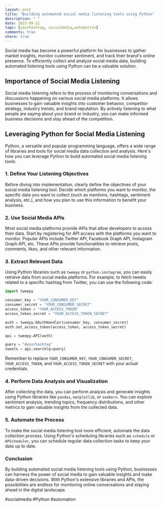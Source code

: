 ```yaml
---
layout: post
title: "Building automated social media listening tools using Python"
description: " "
date: 2023-09-21
tags: [yourhashtag, socialmedia,automation]
comments: true
share: true
---
```


Social media has become a powerful platform for businesses to gather market insights, monitor customer sentiment, and track their brand's online presence. To efficiently collect and analyze social media data, building automated listening tools using Python can be a valuable solution.

## Importance of Social Media Listening

Social media listening refers to the process of monitoring conversations and discussions happening on various social media platforms. It allows businesses to gain valuable insights into customer behavior, competitor strategy, industry trends, and brand reputation. By actively listening to what people are saying about your brand or industry, you can make informed business decisions and stay ahead of the competition.

## Leveraging Python for Social Media Listening

Python, a versatile and popular programming language, offers a wide range of libraries and tools for social media data collection and analysis. Here's how you can leverage Python to build automated social media listening tools:

### 1. Define Your Listening Objectives

Before diving into implementation, clearly define the objectives of your social media listening tool. Decide which platforms you want to monitor, the specific data you want to collect (such as mentions, hashtags, sentiment analysis, etc.), and how you plan to use this information to benefit your business.

### 2. Use Social Media APIs

Most social media platforms provide APIs that allow developers to access their data. Start by registering for API access with the platforms you want to monitor. Popular APIs include Twitter API, Facebook Graph API, Instagram Graph API, etc. These APIs provide functionalities to retrieve posts, comments, likes, and other relevant information.

### 3. Extract Relevant Data

Using Python libraries such as `tweepy` or `python-instagram`, you can easily retrieve data from social media platforms. For example, to fetch tweets related to a specific hashtag from Twitter, you can use the following code:

```python
import tweepy

consumer_key = "YOUR_CONSUMER_KEY"
consumer_secret = "YOUR_CONSUMER_SECRET"
access_token = "YOUR_ACCESS_TOKEN"
access_token_secret = "YOUR_ACCESS_TOKEN_SECRET"

auth = tweepy.OAuthHandler(consumer_key, consumer_secret)
auth.set_access_token(access_token, access_token_secret)

api = tweepy.API(auth)

query = "#yourhashtag"
tweets = api.search(q=query)
```

Remember to replace `YOUR_CONSUMER_KEY`, `YOUR_CONSUMER_SECRET`, `YOUR_ACCESS_TOKEN`, and `YOUR_ACCESS_TOKEN_SECRET` with your actual credentials.

### 4. Perform Data Analysis and Visualization

After collecting the data, you can perform analysis and generate insights using Python libraries like `pandas`, `matplotlib`, or `seaborn`. You can explore sentiment analysis, trending topics, frequency distributions, and other metrics to gain valuable insights from the collected data.

### 5. Automate the Process

To make the social media listening tool more efficient, automate the data collection process. Using Python's scheduling libraries such as `schedule` or `APScheduler`, you can schedule regular data collection tasks to keep your data up to date.

### Conclusion

By building automated social media listening tools using Python, businesses can harness the power of social media to gain valuable insights and make data-driven decisions. With Python's extensive libraries and APIs, the possibilities are endless for monitoring online conversations and staying ahead in the digital landscape.

#socialmedia #Python #automation